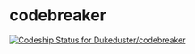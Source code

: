 # codebreaker
[ ![Codeship Status for Dukeduster/codebreaker](https://app.codeship.com/projects/bae57ae0-c737-0136-7250-2221f6ff312f/status?branch=master)](https://app.codeship.com/projects/314666)
